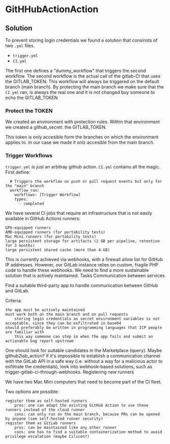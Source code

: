 # GitHHubActionAction

## Solution 
To prevent storing login credentials we found a solution that consinsts of two ```.yml``` files. 
- ```trigger.yml```
- ```CI.yml```

The first one defines a "dummy_workflow" that triggers the second workflow. 
The second workflow is the actual call of the gitlab-CI that uses the GITLAB_TOKEN.
This workflow will always be triggered on the default branch (main branch). 
By protecting the main branch we make sure that the ```CI.yml``` ran, is always the real one and it is not changed buy someone to echo the GITLAB_TOKEN

### Protect the TOKEN 
We created an environment with protection rules. 
Within that environment we created a github_secret: the GITLAB_TOKEN. 

This token is only accesible form the branches on which the environment applies to. 
In our case we made it onlz accesible from the main branch. 

### Trigger Workflows
```trigger.yml``` is just an arbitray github action. 
```CI.yml``` contains all the magic.
First define:
```
  # Triggers the workflow on push or pull request events but only for the "main" branch
  workflow_run: 
    workflows: [Trigger Workflow]
    types: 
      - completed
```
We have several CI jobs that require an infrastructure that is not easily available in GitHub Actions runners:

    GPU-equipped runners
    AMD-equipped runners (for portability tests)
    Mac Mini runners (for portability tests)
    large persistent storage for artifacts (2 GB per pipeline, retention for 3 months)
    large persistent shared cache (more than 4 GB)

This is currently achieved via webhooks, with a firewall allow list for GitHub IP addresses. However, our GitLab instance relies on custom, fragile PHP code to handle these webhooks. We need to find a more sustainable solution that is actively maintained.
Tasks
Communication between services

Find a suitable third-party app to handle communication between GitHub and GitLab.

Criteria:

    the app must be actively maintained
    must work both on the main branch and on pull requests
        storing login credentials as secret environment variables is not acceptable, since they can be exfiltrated in base64
    should preferably be written in programming languages that ICP people are familiar with
        this way someone can step in when the app fails and submit an actionable bug report upstream

One should look for suitable candidates in the Marketplace (query). Maybe github2lab_action? If it's impossible to establish a communication channel with the GitLab API in a safe way (i.e. without a way for a malicious actor to exfiltrate the credentials), look into webhook-based solutions, such as trigger-gitlab-ci-through-webhooks.
Registering new runners

We have two Mac Mini computers that need to become part of the CI fleet.

Two options are possible:

    register them as self-hosted runners
        pros: one can adapt the existing GitHub Action to use these runners instead of the cloud runner
        cons: can only run on the main branch, because PRs can be opened by anyone (see self-hosted runner security)
    register them as GitLab runners
        pros: can be maintained like any other runner
        cons: one has to find a suitable containerization method to avoid privilege escalation (maybe Cilicon?)
